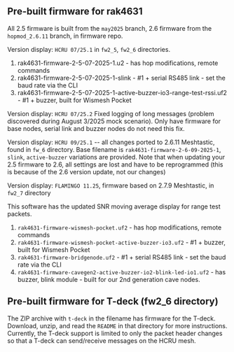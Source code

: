 
## Pre-built firmware for rak4631

All 2.5 firmware is built from the `may2025` branch, 2.6 firmware from the `hopmod_2.6.11` branch, in firmware repo.

Version display: `HCRU 07/25.1` in `fw2_5`, `fw2_6` directories. 

1. rak4631-firmware-2-5-07-2025-1.u2 - has hop modifications, remote commands
2. rak4631-firmware-2-5-07-2025-1-slink - #1 + serial RS485 link - set the baud rate via the CLI
3. rak4631-firmware-2-5-07-2025-1-active-buzzer-io3-range-test-rssi.uf2 - #1 + buzzer, built for Wismesh Pocket


Version display: `HCRU 07/25.2`
Fixed logging of long messages (problem discovered during August 3/2025 mock scenario). Only have firmware for base nodes, serial link and buzzer nodes do not need this fix.

Version display: `HCRU 09/25.1` -- all changes ported to 2.6.11 Meshtastic, found in `fw_6` directory. Base filename is `rak4631-firmware-2-6-09-2025-1`, `slink`, `active-buzzer` variations are provided. Note that when updating your 2.5 firmware to 2.6, all settings are lost and have to be reprogrammed (this is because of the 2.6 version update, not our changes)

Version display: `FLAMINGO 11.25`, firmware based on 2.7.9 Meshtastic, in `fw2_7` directory

This software has the updated SNR moving average display for range test packets.

1. `rak4631-firmware-wismesh-pocket.uf2`  - has hop modifications, remote commands
2. `rak4631-firmware-wismesh-pocket-active-buzzer-io3.uf2`  - #1 + buzzer, built for Wismesh Pocket
3. `rak4631-firmware-bridgenode.uf2` - #1 + serial RS485 link - set the baud rate via the CLI
4. `rak4631-firmware-cavegen2-active-buzzer-io2-blink-led-io1.uf2` - has buzzer, blink module - built for our 2nd generation cave nodes.


## Pre-built firmware for T-deck (fw2_6 directory)

The ZIP archive with `t-deck` in the filename has firmware for the T-deck. Download, unzip, and read the `README` in that directory for more instructions. Currently, the T-deck support is limited to only the packet header changes so that a T-deck can send/receive messages on the HCRU mesh.
















